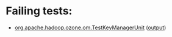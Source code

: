 # Failing tests: 

 * [org.apache.hadoop.ozone.om.TestKeyManagerUnit](hadoop-ozone/ozone-manager/org.apache.hadoop.ozone.om.TestKeyManagerUnit.txt) ([output](hadoop-ozone/ozone-manager/org.apache.hadoop.ozone.om.TestKeyManagerUnit-output.txt))

